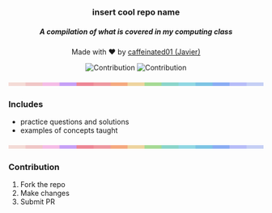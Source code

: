 <h3 align = "center">insert cool repo name</h3>
<h5 align = "center">A compilation of what is covered in my computing class</h5>
<p align = "center">Made with ❤️ by <a href="github.com/caffeinated01/">caffeinated01 (Javier)</p></h9>
<p align = "center">
    <a>
        <img alt="Contribution" src="https://img.shields.io/github/commit-activity/m/caffeinated01/computing_stuff?style=for-the-badge&logo=git&color=b69be0&logoColor=FFFFFF&labelColor=f08494">
        <img alt="Contribution" src="https://img.shields.io/github/contributors/caffeinated01/computing_stuff?style=for-the-badge&logo=gitbook&color=b69be0&logoColor=FFFFFF&labelColor=f08494">
    </a>
</p>
<img src="https://raw.githubusercontent.com/caffeinated01/computing_stuff/master/assets/bar.png">
    
### Includes
- practice questions and solutions
- examples of concepts taught

<img src="https://raw.githubusercontent.com/caffeinated01/computing_stuff/master/assets/bar.png">

### Contribution
1) Fork the repo
2) Make changes
3) Submit PR
